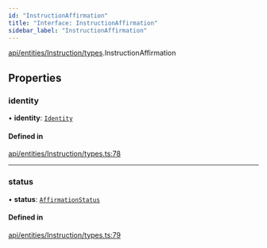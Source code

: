 ```yaml
---
id: "InstructionAffirmation"
title: "Interface: InstructionAffirmation"
sidebar_label: "InstructionAffirmation"
---
```


[api/entities/Instruction/types](../../../../../../modules/API/Entities/Instruction/Types/Types.md).InstructionAffirmation

## Properties

### identity

• **identity**: [`Identity`](../../../../../../classes/API/Entities/Identity/Identity.md)

#### Defined in

[api/entities/Instruction/types.ts:78](https://github.com/PolymeshAssociation/polymesh-sdk/blob/fe2e6dd1d/src/api/entities/Instruction/types.ts#L78)

___

### status

• **status**: [`AffirmationStatus`](../../../../../../enums/API/Entities/Instruction/Types/AffirmationStatus/AffirmationStatus.md)

#### Defined in

[api/entities/Instruction/types.ts:79](https://github.com/PolymeshAssociation/polymesh-sdk/blob/fe2e6dd1d/src/api/entities/Instruction/types.ts#L79)
